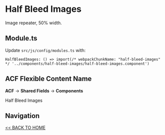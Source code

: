 # Half Bleed Images

Image repeater, 50% width.

## Module.ts

Update `src/js/config/modules.ts` with:

`HalfBleedImages: () => import(/* webpackChunkName: "half-bleed-images" */ '../components/half-bleed-images/half-bleed-images.component')`

## ACF Flexible Content Name

**ACF** -> **Shared Fields** -> **Components**

Half Bleed Images

## Navigation

[<< BACK TO HOME](../README.md)
